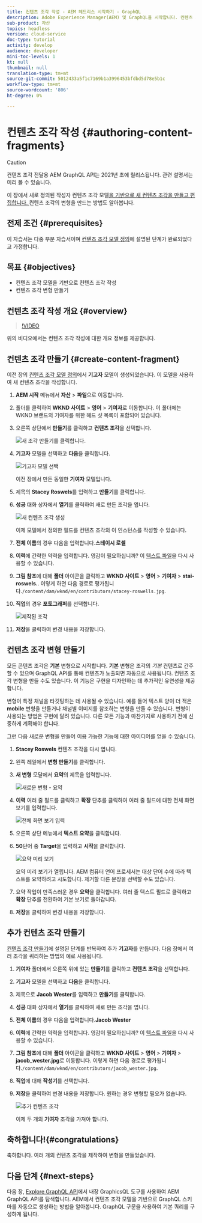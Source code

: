 ```yaml
---
title: 컨텐츠 조각 작성 - AEM 헤드리스 시작하기 - GraphQL
description: Adobe Experience Manager(AEM) 및 GraphQL을 시작합니다. 컨텐츠 조각 모델을 기반으로 새 컨텐츠 조각을 만들고 편집합니다. 컨텐츠 조각 변형을 만드는 방법을 알아봅니다.
sub-product: 자산
topics: headless
version: cloud-service
doc-type: tutorial
activity: develop
audience: developer
mini-toc-levels: 1
kt: null
thumbnail: null
translation-type: tm+mt
source-git-commit: 5012433a5f1c7169b1a3996453bfdbd5d78e5b1c
workflow-type: tm+mt
source-wordcount: '806'
ht-degree: 0%

---
```



# 컨텐츠 조각 작성 {#authoring-content-fragments}

>[!CAUTION]
>
> 컨텐츠 조각 전달용 AEM GraphQL API는 2021년 초에 릴리스됩니다.
> 관련 설명서는 미리 볼 수 있습니다.

이 장에서 새로 정의된 작성자 컨텐츠 조각 모델[을 기반으로 새 컨텐츠 조각을 만들고 편집합니다. ](./content-fragment-models.md) 컨텐츠 조각의 변형을 만드는 방법도 알아봅니다.

## 전제 조건 {#prerequisites}

이 자습서는 다중 부분 자습서이며 [컨텐츠 조각 모델 정의](./content-fragment-models.md)에 설명된 단계가 완료되었다고 가정합니다.

## 목표 {#objectives}

* 컨텐츠 조각 모델을 기반으로 컨텐츠 조각 작성
* 컨텐츠 조각 변형 만들기

## 컨텐츠 조각 작성 개요 {#overview}

>[!VIDEO](https://video.tv.adobe.com/v/22451/?quality=12&learn=on)

위의 비디오에서는 컨텐츠 조각 작성에 대한 개요 정보를 제공합니다.

## 컨텐츠 조각 만들기 {#create-content-fragment}

이전 장의 [컨텐츠 조각 모델 정의](./content-fragment-models.md)에서 **기고자** 모델이 생성되었습니다. 이 모델을 사용하여 새 컨텐츠 조각을 작성합니다.

1. **AEM 시작** 메뉴에서 **자산** > **파일**&#x200B;으로 이동합니다.
1. 폴더를 클릭하여 **WKND 사이트** > **영어** > **기여자**&#x200B;로 이동합니다. 이 폴더에는 WKND 브랜드의 기여자를 위한 헤드 샷 목록이 포함되어 있습니다.

1. 오른쪽 상단에서 **만들기**&#x200B;를 클릭하고 **컨텐츠 조각**&#x200B;을 선택합니다.

   ![새 조각 만들기를 클릭합니다.](assets/author-content-fragments/create-content-fragment-menu.png)

1. **기고자** 모델을 선택하고 **다음**&#x200B;을 클릭합니다.

   ![기고자 모델 선택](assets/author-content-fragments/select-contributor-model.png)

   이전 장에서 만든 동일한 **기여자** 모델입니다.

1. 제목의 **Stacey Roswels**&#x200B;를 입력하고 **만들기**&#x200B;를 클릭합니다.
1. **성공** 대화 상자에서 **열기**&#x200B;를 클릭하여 새로 만든 조각을 엽니다.

   ![새 컨텐츠 조각 생성](assets/author-content-fragments/new-content-fragment.png)

   이제 모델에서 정의한 필드를 컨텐츠 조각의 이 인스턴스를 작성할 수 있습니다.

1. **전체 이름**&#x200B;의 경우 다음을 입력합니다.**스테이시 로셀**
1. **이력**&#x200B;에 간략한 약력을 입력합니다. 영감이 필요하십니까? 이 [텍스트 파일](assets/author-content-fragments/stacey-roswells-bio.txt)을 다시 사용할 수 있습니다.
1. **그림 참조**&#x200B;에 대해 **폴더** 아이콘을 클릭하고 **WKND 사이트** > **영어** > **기여자** > **stai-roswels.**. 이렇게 하면 다음 경로로 평가됩니다.`/content/dam/wknd/en/contributors/stacey-roswells.jpg`.
1. **직업**&#x200B;의 경우 **포토그래퍼**&#x200B;를 선택합니다.

   ![제작된 조각](assets/author-content-fragments/stacye-roswell-fragment-authored.png)

1. **저장**&#x200B;을 클릭하여 변경 내용을 저장합니다.

## 컨텐츠 조각 변형 만들기

모든 콘텐츠 조각은 **기본** 변형으로 시작합니다. **기본** 변형은 조각의 *기본* 컨텐츠로 간주할 수 있으며 GraphQL API를 통해 컨텐츠가 노출되면 자동으로 사용됩니다. 컨텐츠 조각 변형을 만들 수도 있습니다. 이 기능은 구현을 디자인하는 데 추가적인 유연성을 제공합니다.

변형이 특정 채널을 타깃팅하는 데 사용될 수 있습니다. 예를 들어 텍스트 양이 더 적은 **mobile** 변형을 만들거나 채널별 이미지를 참조하는 변형을 만들 수 있습니다. 변형이 사용되는 방법은 구현에 달려 있습니다. 다른 모든 기능과 마찬가지로 사용하기 전에 신중하게 계획해야 합니다.

그런 다음 새로운 변형을 만들어 이용 가능한 기능에 대한 아이디어를 얻을 수 있습니다.

1. **Stacey Roswels** 컨텐츠 조각을 다시 엽니다.
1. 왼쪽 레일에서 **변형 만들기**&#x200B;를 클릭합니다.
1. **새 변형** 모달에서 **요약**&#x200B;의 제목을 입력합니다.

   ![새로운 변형 - 요약](assets/author-content-fragments/new-variation-summary.png)

1. **이력** 여러 줄 필드를 클릭하고 **확장** 단추를 클릭하여 여러 줄 필드에 대한 전체 화면 보기를 입력합니다.

   ![전체 화면 보기 입력](assets/author-content-fragments/enter-full-screen-view.png)

1. 오른쪽 상단 메뉴에서 **텍스트 요약**&#x200B;을 클릭합니다.

1. **50**&#x200B;단어 중 **Target**&#x200B;을 입력하고 **시작**&#x200B;을 클릭합니다.

   ![요약 미리 보기](assets/author-content-fragments/summarize-text-preview.png)

   요약 미리 보기가 열립니다. AEM 컴퓨터 언어 프로세서는 대상 단어 수에 따라 텍스트를 요약하려고 시도합니다. 제거할 다른 문장을 선택할 수도 있습니다.

1. 요약 작업이 만족스러운 경우 **요약**&#x200B;을 클릭합니다. 여러 줄 텍스트 필드로 클릭하고 **확장** 단추를 전환하여 기본 보기로 돌아갑니다.

1. **저장**&#x200B;을 클릭하여 변경 내용을 저장합니다.

## 추가 컨텐츠 조각 만들기

[컨텐츠 조각 만들기](#create-content-fragment)에 설명된 단계를 반복하여 추가 **기고자**&#x200B;를 만듭니다. 다음 장에서 여러 조각을 쿼리하는 방법의 예로 사용됩니다.

1. **기여자** 폴더에서 오른쪽 위에 있는 **만들기**&#x200B;를 클릭하고 **컨텐츠 조각**&#x200B;을 선택합니다.
1. **기고자** 모델을 선택하고 **다음**&#x200B;을 클릭합니다.
1. 제목으로 **Jacob Wester**&#x200B;를 입력하고 **만들기**&#x200B;를 클릭합니다.
1. **성공** 대화 상자에서 **열기**&#x200B;를 클릭하여 새로 만든 조각을 엽니다.
1. **전체 이름**&#x200B;의 경우 다음을 입력합니다.**Jacob Wester**
1. **이력**&#x200B;에 간략한 약력을 입력합니다. 영감이 필요하십니까? 이 [텍스트 파일](assets/author-content-fragments/jacob-wester.txt)을 다시 사용할 수 있습니다.
1. **그림 참조**&#x200B;에 대해 **폴더** 아이콘을 클릭하고 **WKND 사이트** > **영어** > **기여자** > **jacob_wester.jpg**&#x200B;로 이동합니다. 이렇게 하면 다음 경로로 평가됩니다.`/content/dam/wknd/en/contributors/jacob_wester.jpg`.
1. **직업**&#x200B;에 대해 **작성기**&#x200B;를 선택합니다.
1. **저장**&#x200B;을 클릭하여 변경 내용을 저장합니다. 원하는 경우 변형할 필요가 없습니다.

   ![추가 컨텐츠 조각](assets/author-content-fragments/additional-content-fragment.png)

   이제 두 개의 **기여자** 조각을 가져야 합니다.

## 축하합니다!{#congratulations}

축하합니다. 여러 개의 컨텐츠 조각을 제작하여 변형을 만들었습니다.

## 다음 단계 {#next-steps}

다음 장, [Explore GraphQL API](explore-graphql-api.md)에서 내장 GraphicsQL 도구를 사용하여 AEM GraphQL API를 탐색합니다. AEM에서 컨텐츠 조각 모델을 기반으로 GraphQL 스키마를 자동으로 생성하는 방법을 알아봅니다. GraphQL 구문을 사용하여 기본 쿼리를 구성하게 됩니다.